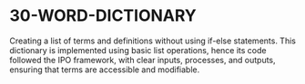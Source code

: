 # 30-WORD-DICTIONARY
Creating a list of terms and definitions without using if-else statements. This dictionary is implemented using basic list operations, hence its code followed the IPO framework, with clear inputs, processes, and outputs, ensuring that terms are accessible and modifiable.
